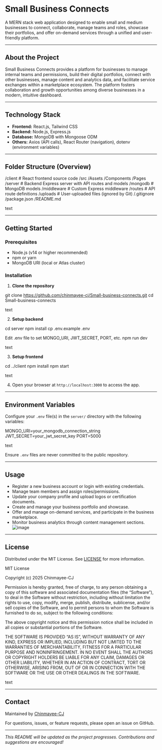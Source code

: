 # Small Business Connects

A MERN stack web application designed to enable small and medium businesses to connect, collaborate, manage teams and roles, showcase their portfolios, and offer on-demand services through a unified and user-friendly platform.

---

## About the Project

Small Business Connects provides a platform for businesses to manage internal teams and permissions, build their digital portfolios, connect with other businesses, manage content and analytics data, and facilitate service exchanges within a marketplace ecosystem. The platform fosters collaboration and growth opportunities among diverse businesses in a modern, intuitive dashboard.

---

## Technology Stack

- **Frontend:** React.js, Tailwind CSS  
- **Backend:** Node.js, Express.js  
- **Database:** MongoDB with Mongoose ODM  
- **Others:** Axios (API calls), React Router (navigation), dotenv (environment variables)

---

## Folder Structure (Overview)

/client # React frontend source code
/src
/Assets
/Components
/Pages
/server # Backend Express server with API routes and models
/mongodb # MongoDB models
/middleware # Custom Express middleware
/routes # API route definitions
/uploads # User-uploaded files (ignored by Git)
/.gitignore
/package.json
/README.md

text

---

## Getting Started

### Prerequisites

- Node.js (v14 or higher recommended)  
- npm or yarn  
- MongoDB URI (local or Atlas cluster)

### Installation

1. **Clone the repository**

git clone https://github.com/chinmayee-cj/Small-business-connects.git
cd Small-business-connects

text

2. **Setup backend**

cd server
npm install
cp .env.example .env

Edit .env file to set MONGO_URI, JWT_SECRET, PORT, etc.
npm run dev

text

3. **Setup frontend**

cd ../client
npm install
npm start

text

4. Open your browser at `http://localhost:3000` to access the app.

---

## Environment Variables

Configure your `.env` file(s) in the `server/` directory with the following variables:

MONGO_URI=your_mongodb_connection_string
JWT_SECRET=your_jwt_secret_key
PORT=5000

text

Ensure `.env` files are never committed to the public repository.

---

## Usage

- Register a new business account or login with existing credentials.
- Manage team members and assign roles/permissions.
- Update your company profile and upload logos or certification documents.
- Create and manage your business portfolio and showcase.
- Offer and manage on-demand services, and participate in the business marketplace.
- Monitor business analytics through content management sections.
![image](https://github.com/user-attachments/assets/897bb1fb-59aa-4aaa-a7f0-dab51ec7da28)

---

## License

Distributed under the MIT License. See [LICENSE](LICENSE) for more information.

MIT License

Copyright (c) 2025 Chinmayee-CJ

Permission is hereby granted, free of charge, to any person obtaining a copy
of this software and associated documentation files (the “Software”), to deal
in the Software without restriction, including without limitation the rights
to use, copy, modify, merge, publish, distribute, sublicense, and/or sell
copies of the Software, and to permit persons to whom the Software is
furnished to do so, subject to the following conditions:

The above copyright notice and this permission notice shall be included in all
copies or substantial portions of the Software.

THE SOFTWARE IS PROVIDED “AS IS”, WITHOUT WARRANTY OF ANY KIND, EXPRESS OR
IMPLIED, INCLUDING BUT NOT LIMITED TO THE WARRANTIES OF MERCHANTABILITY,
FITNESS FOR A PARTICULAR PURPOSE AND NONINFRINGEMENT. IN NO EVENT SHALL THE
AUTHORS OR COPYRIGHT HOLDERS BE LIABLE FOR ANY CLAIM, DAMAGES OR OTHER
LIABILITY, WHETHER IN AN ACTION OF CONTRACT, TORT OR OTHERWISE, ARISING FROM,
OUT OF OR IN CONNECTION WITH THE SOFTWARE OR THE USE OR OTHER DEALINGS IN THE
SOFTWARE.

text

---

## Contact

Maintained by [Chinmayee-CJ](https://github.com/chinmayee-cj)

For questions, issues, or feature requests, please open an issue on GitHub.

---

*This README will be updated as the project progresses. Contributions and suggestions are encouraged!*
